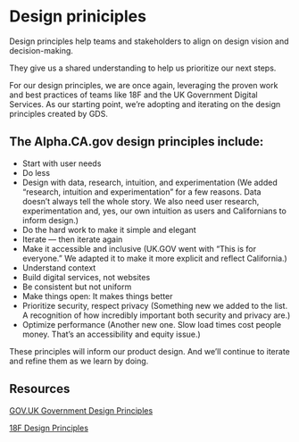 # Design priniciples

Design principles help teams and stakeholders to align on design vision and decision-making.

They give us a shared understanding to help us prioritize our next steps.

For our design principles, we are once again, leveraging the proven work and best practices of teams like 18F and the UK Government Digital Services. As our starting point, we’re adopting and iterating on the design principles created by GDS.

## The Alpha.CA.gov design principles include:

  * Start with user needs
  * Do less
  * Design with data, research, intuition, and experimentation (We added “research, intuition and experimentation” for a few reasons. Data doesn’t always tell the whole story. We also need user research, experimentation and, yes, our own intuition as users and Californians to inform design.)
  * Do the hard work to make it simple and elegant
  * Iterate — then iterate again
  * Make it accessible and inclusive (UK.GOV went with “This is for everyone.” We adapted it to make it more explicit and reflect California.)
  * Understand context
  * Build digital services, not websites
  * Be consistent but not uniform
  * Make things open: It makes things better
  * Prioritize security, respect privacy (Something new we added to the list. A recognition of how incredibly important both security and privacy are.)
  * Optimize performance (Another new one. Slow load times cost people money. That’s an accessibility and equity issue.)

These principles will inform our product design. And we’ll continue to iterate and refine them as we learn by doing.

## Resources

[GOV.UK Government Design Principles](https://www.gov.uk/guidance/government-design-principles) 

[18F Design Principles](https://methods.18f.gov/decide/design-principles/)
